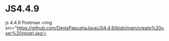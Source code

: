 # JS4.4.9
js 4.4.9 Postman
<img src="https://github.com/DenisPapushaJava/JS4.4.9/blob/main/create%20user%20(post).jpg/></h1>
